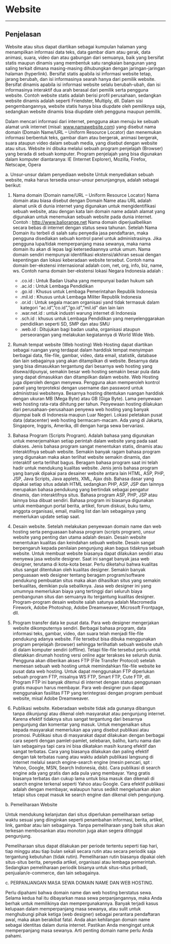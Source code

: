 # **Website**
***

## **Penjelasan**
Website atau situs dapat diartikan sebagai kumpulan halaman yang menampilkan informasi data teks, data gambar diam atau gerak, data animasi, suara, video dan atau gabungan dari semuanya, baik yang bersifat statis maupun dinamis yang membentuk satu rangkaian bangunan yang saling terkait dimana masing-masing dihubungkan dengan jaringan-jaringan halaman (hyperlink). Bersifat statis apabila isi informasi website tetap, jarang berubah, dan isi informasinya searah hanya dari pemilik website. Bersifat dinamis apabila isi informasi website selalu berubah-ubah, dan isi informasinya interaktif dua arah berasal dari pemilik serta pengguna website. Contoh website statis adalah berisi profil perusahaan, sedangkan website dinamis adalah seperti Friendster, Multiply, dll. Dalam sisi pengembangannya, website statis hanya bisa diupdate oleh pemiliknya saja, sedangkan website dinamis bisa diupdate oleh pengguna maupun pemilik.

Dalam mencari informasi dari internet, pengguna akan menuju ke sebuah alamat unik internet (misal: www.namawebsite.com) yang disebut nama domain (Domain Name/URL – Uniform Resource Locator) dan menemukan informasi berbentuk teks, gambar diam atau bergerak, animasi bergerak, suara ataupun video dalam sebuah media, yang disebut dengan website atau situs. Website ini dibuka melalui sebuah program penjelajah (Browser) yang berada di sebuah komputer. Program penjelajah yang bisa digunakan dalam komputer diantaranya: IE (Internet Explorer), Mozilla, Firefox, Netscape, Opera 

a. Unsur-unsur dalam penyediaan website
Untuk menyediakan sebuah website, maka harus tersedia unsur-unsur penunjangnya, adalah sebagai berikut:

1. Nama domain (Domain name/URL – Uniform Resource Locator)
Nama domain atau biasa disebut dengan Domain Name atau URL adalah alamat unik di dunia internet yang digunakan untuk mengidentifikasi sebuah website, atau dengan kata lain domain name adalah alamat yang digunakan untuk menemukan sebuah website pada dunia internet. Contoh : http://www.baliorange.net
Nama domain diperjualbelikan secara bebas di internet dengan status sewa tahunan. Setelah Nama Domain itu terbeli di salah satu penyedia jasa pendaftaran, maka pengguna disediakan sebuah kontrol panel untuk administrasinya. Jika pengguna lupa/tidak memperpanjang masa sewanya, maka nama domain itu akan di lepas lagi ketersediaannya untuk umum. Nama domain sendiri mempunyai identifikasi ekstensi/akhiran sesuai dengan kepentingan dan lokasi keberadaan website tersebut. Contoh nama domain ber-ekstensi internasional adalah com, net, org, info, biz, name, ws. Contoh nama domain ber-ekstensi lokasi Negara Indonesia adalah :

	* .co.id : Untuk Badan Usaha yang mempunyai badan hukum sah
	* .ac.id : Untuk Lembaga Pendidikan
	* .go.id : Khusus untuk Lembaga Pemerintahan Republik Indonesia
	* .mil.id : Khusus untuk Lembaga Militer Republik Indonesia
	* .or.id : Untuk segala macam organisasi yand tidak termasuk dalam kategori “ac.id”,”co.id”,”go.id”,”mil.id” dan lain lain
	* .war.net.id : untuk industri warung internet di Indonesia
	* .sch.id : khusus untuk Lembaga Pendidikan yang menyelenggarakan pendidikan seperti SD, SMP dan atau SMU
	* .web.id : Ditujukan bagi badan usaha, organisasi ataupun perseorangan yang melakukan kegiatannya di World Wide Web.

2. Rumah tempat website (Web hosting)
Web Hosting dapat diartikan sebagai ruangan yang terdapat dalam harddisk tempat menyimpan berbagai data, file-file, gambar, video, data email, statistik, database dan lain sebagainya yang akan ditampilkan di website. Besarnya data yang bisa dimasukkan tergantung dari besarnya web hosting yang disewa/dipunyai, semakin besar web hosting semakin besar pula data yang dapat dimasukkan dan ditampilkan dalam website.
Web Hosting juga diperoleh dengan menyewa. Pengguna akan memperoleh kontrol panel yang terproteksi dengan username dan password untuk administrasi websitenya. Besarnya hosting ditentukan ruangan harddisk dengan ukuran MB (Mega Byte) atau GB (Giga Byte). Lama penyewaan web hosting rata-rata dihitung per tahun. Penyewaan hosting dilakukan dari perusahaan-perusahaan penyewa web hosting yang banyak dijumpai baik di Indonesia maupun Luar Negeri. Lokasi peletakan pusat data (datacenter) web hosting bermacam-macam. Ada yang di Jakarta, Singapore, Inggris, Amerika, dll dengan harga sewa bervariasi.

3. Bahasa Program (Scripts Program).
Adalah bahasa yang digunakan untuk menerjemahkan setiap perintah dalam website yang pada saat diakses. Jenis bahasa program sangat menentukan statis, dinamis atau interaktifnya sebuah website. Semakin banyak ragam bahasa program yang digunakan maka akan terlihat website semakin dinamis, dan interaktif serta terlihat bagus.
Beragam bahasa program saat ini telah hadir untuk mendukung kualitas website. Jenis jenis bahasa program yang banyak dipakai para desainer website antara lain HTML, ASP, PHP, JSP, Java Scripts, Java applets, XML, Ajax dsb. Bahasa dasar yang dipakai setiap situs adalah HTML sedangkan PHP, ASP, JSP dan lainnya merupakan bahasa pendukung yang bertindak sebagai pengatur dinamis, dan interaktifnya situs.
Bahasa program ASP, PHP, JSP atau lainnya bisa dibuat sendiri. Bahasa program ini biasanya digunakan untuk membangun portal berita, artikel, forum diskusi, buku tamu, anggota organisasi, email, mailing list dan lain sebagainya yang memerlukan update setiap saat.

4. Desain website.
Setelah melakukan penyewaan domain name dan web hosting serta penguasaan bahasa program (scripts program), unsur website yang penting dan utama adalah desain. Desain website menentukan kualitas dan keindahan sebuah website. Desain sangat berpengaruh kepada penilaian pengunjung akan bagus tidaknya sebuah website.
Untuk membuat website biasanya dapat dilakukan sendiri atau menyewa jasa website designer. Saat ini sangat banyak jasa web designer, terutama di kota-kota besar. Perlu diketahui bahwa kualitas situs sangat ditentukan oleh kualitas designer. Semakin banyak penguasaan web designer tentang beragam program/software pendukung pembuatan situs maka akan dihasilkan situs yang semakin berkualitas, demikian pula sebaliknya. Jasa web designer ini yang umumnya memerlukan biaya yang tertinggi dari seluruh biaya pembangunan situs dan semuanya itu tergantung kualitas designer. Program-program desain website salah satunya adalah Macromedia Firework, Adobe Photoshop, Adobe Dreamweaver, Microsoft Frontpage, dll.

5. Program transfer data ke pusat data.
Para web designer mengerjakan website dikomputernya sendiri. Berbagai bahasa program, data informasi teks, gambar, video, dan suara telah menjadi file-file pendukung adanya website. File tersebut bisa dibuka menggunakan program penjelajah (browser) sehingga terlihatlah sebuah website utuh di dalam komputer sendiri (offline). Tetapi file-file tersebut perlu untuk diletakkan dirumah hosting versi online agar terakses ke seluruh dunia. Pengguna akan diberikan akses FTP (File Transfer Protocol) setelah memesan sebuah web hosting untuk memindahkan file-file website ke pusat data web hosting. Untuk dapat menggunakan FTP diperlukan sebuah program FTP, misalnya WS FTP, Smart FTP, Cute FTP, dll. Program FTP ini banyak ditemui di internet dengan status penggunaan gratis maupun harus membayar. Para web designer pun dapat menggunakan fasilitas FTP yang terintegrasi dengan program pembuat website, misal Adobe Dreamweaver.

6. Publikasi website.
Keberadaan website tidak ada gunanya dibangun tanpa dikunjungi atau dikenal oleh masyarakat atau pengunjung internet. Karena efektif tidaknya situs sangat tergantung dari besarnya pengunjung dan komentar yang masuk. Untuk mengenalkan situs kepada masyarakat memerlukan apa yang disebut publikasi atau promosi.
Publikasi situs di masyarakat dapat dilakukan dengan berbagai cara seperti dengan pamlet-pamlet, selebaran, baliho, kartu nama dan lain sebagainya tapi cara ini bisa dikatakan masih kurang efektif dan sangat terbatas. Cara yang biasanya dilakukan dan paling efektif dengan tak terbatas ruang atau waktu adalah publikasi langsung di internet melalui search engine-search engine (mesin pencari, spt : Yahoo, Google, MSN, Search Indonesia, dsb).
Cara publikasi di search engine ada yang gratis dan ada pula yang membayar. Yang gratis biasanya terbatas dan cukup lama untuk bisa masuk dan dikenali di search engine terkenal seperti Yahoo atau Google. Cara efektif publikasi adalah dengan membayar, walaupun harus sedikit mengeluarkan akan tetapi situs cepat masuk ke search engine dan dikenal oleh pengunjung.

b. Pemeliharaan Website

Untuk mendukung kelanjutan dari situs diperlukan pemeliharaan setiap waktu sesuai yang diinginkan seperti penambahan informasi, berita, artikel, link, gambar atau lain sebagainya. Tanpa pemeliharaan yang baik situs akan terkesan membosankan atau monoton juga akan segera ditinggal pengunjung.

Pemeliharaan situs dapat dilakukan per periode tertentu seperti tiap hari, tiap minggu atau tiap bulan sekali secara rutin atau secara periodik saja tergantung kebutuhan (tidak rutin). Pemeliharaan rutin biasanya dipakai oleh situs-situs berita, penyedia artikel, organisasi atau lembaga pemerintah. Sedangkan pemeliharaan periodik bisanya untuk situs-situs pribadi, penjualan/e-commerce, dan lain sebagainya.

c. PERPANJANGAN MASA SEWA DOMAIN NAME DAN WEB HOSTING.

Perlu dipahami bahwa domain name dan web hosting berstatus sewa. Selama kedua hal itu dibayarkan masa sewa perpanjangannya, maka Anda berhak untuk memilikinya dan mempergunakannya. Banyak terjadi kasus kelupaan dalam memperpanjang masa sewanya, atau sulit untuk menghubungi pihak ketiga (web designer) sebagai perantara pendaftaran awal, maka akan berakibat fatal. Anda akan kehilangan domain name sebagai identitas dalam dunia internet. Pastikan Anda mengingat untuk memperpanjang masa sewanya. Arti penting domain name perlu Anda pahami.